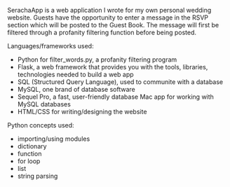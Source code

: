 SerachaApp is a web application I wrote for my own personal wedding website. 
Guests have the opportunity to enter a message in the RSVP section which will be posted to the Guest Book. The message will first be filtered through a profanity filtering function before being posted.

Languages/frameworks used:
- Python for filter_words.py, a profanity filtering program
- Flask, a web framework that provides you with the tools, libraries, technologies needed to build a web app
- SQL (Structured Query Language), used to communite with a database
- MySQL, one brand of database software
- Sequel Pro, a fast, user-friendly database Mac app for working with MySQL databases
- HTML/CSS for writing/designing the website

Python concepts used:
- importing/using modules
- dictionary
- function
- for loop
- list
- string parsing
